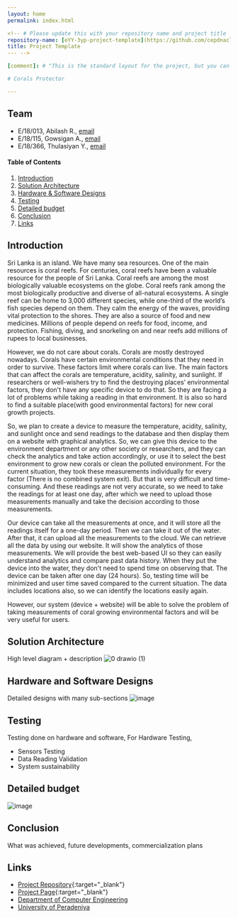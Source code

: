 ```yaml
---
layout: home
permalink: index.html

<!-- # Please update this with your repository name and project title
repository-name: [eYY-3yp-project-template](https://github.com/cepdnaclk/e18-3yp-Corals-Protector/edit/main/docs/README.md)
title: Project Template
--- -->

[comment]: # "This is the standard layout for the project, but you can clean this and use your own template"

# Corals Protector

---
```


## Team
-  E/18/013, Abilash R., [email](mailto:e18013@eng.pdn.ac.lk)
-  E/18/115, Gowsigan A., [email](mailto:e18115@eng.pdn.ac.lk)
-  E/18/366, Thulasiyan Y., [email](mailto:e18366@eng.pdn.ac.lk)

<!-- Image (photo/drawing of the final hardware) should be here -->

<!-- This is a sample image, to show how to add images to your page. To learn more options, please refer [this](https://projects.ce.pdn.ac.lk/docs/faq/how-to-add-an-image/) -->

<!-- ![Sample Image](./images/sample.png) -->

#### Table of Contents
1. [Introduction](#introduction)
2. [Solution Architecture](#solution-architecture )
3. [Hardware & Software Designs](#hardware-and-software-designs)
4. [Testing](#testing)
5. [Detailed budget](#detailed-budget)
6. [Conclusion](#conclusion)
7. [Links](#links)

## Introduction

<!-- Sri Lanka is an island. We have many sea resources. One of the main resources is coral reefs. However, we do not care about corals. Corals are mostly destroyed nowadays. Corals have certain environmental conditions that they need in order to survive. These factors limit where corals can live. The main factors that can affect the corals are temperature, acidity, salinity, and sunlight. So, our device measures the temperature, acidity, salinity, and sunlight once and sends readings to the database, and then displays them on a website with graphical analytics. So, we can give this device to the environment department or any other society or researchers, and they can check the analytics and take action accordingly
 -->
Sri Lanka is an island. We have many sea resources. One of the main resources is
coral reefs. For centuries, coral reefs have been a valuable resource for the people of Sri
Lanka. Coral reefs are among the most biologically valuable ecosystems on the globe. Coral
reefs rank among the most biologically productive and diverse of all-natural ecosystems. A
single reef can be home to 3,000 different species, while one-third of the world’s fish species
depend on them. They calm the energy of the waves, providing vital protection to the shores.
They are also a source of food and new medicines. Millions of people depend on reefs for
food, income, and protection. Fishing, diving, and snorkeling on and near reefs add millions
of rupees to local businesses.

However, we do not care about corals. Corals are mostly destroyed nowadays.
Corals have certain environmental conditions that they need in order to survive. These
factors limit where corals can live. The main factors that can affect the corals are
temperature, acidity, salinity, and sunlight. If researchers or well-wishers try to find the
destroying places’ environmental factors, they don't have any specific device to do that. So
they are facing a lot of problems while taking a reading in that environment. It is also so hard
to find a suitable place(with good environmental factors) for new coral growth projects.

So, we plan to create a device to measure the temperature, acidity, salinity, and
sunlight once and send readings to the database and then display them on a website with
graphical analytics. So, we can give this device to the environment department or any other
society or researchers, and they can check the analytics and take action accordingly, or use
it to select the best environment to grow new corals or clean the polluted environment.
For the current situation, they took these measurements individually for every factor
(There is no combined system exit). But that is very difficult and time-consuming. And these
readings are not very accurate, so we need to take the readings for at least one day, after
which we need to upload those measurements manually and take the decision according to
those measurements.

Our device can take all the measurements at once, and it will store all the readings
itself for a one-day period. Then we can take it out of the water. After that, it can upload all
the measurements to the cloud. We can retrieve all the data by using our website. It will
show the analytics of those measurements. We will provide the best web-based UI so they
can easily understand analytics and compare past data history. When they put the device
into the water, they don't need to spend time on observing that. The device can be taken
after one day (24 hours). So, testing time will be minimized and user time saved compared
to the current situation. The data includes locations also, so we can identify the locations
easily again.

However, our system (device + website) will be able to solve the problem of taking
measurements of coral growing environmental factors and will be very useful for users.


## Solution Architecture

High level diagram + description
![0 drawio (1)](https://user-images.githubusercontent.com/73667144/204257372-082ade0f-4162-4f16-8a4b-d1a2332ae505.jpg)


## Hardware and Software Designs

Detailed designs with many sub-sections
![image](https://user-images.githubusercontent.com/73667144/204257594-2347aa62-d789-4b93-af4e-aa38f7ee7182.png)
## Testing

Testing done on hardware and software,
For Hardware Testing,
* Sensors Testing
* Data Reading Validation
* System sustainability

## Detailed budget

![image](https://user-images.githubusercontent.com/73667144/204257824-e41e5568-9cee-4da8-badd-dec51b6422ed.png)



## Conclusion

What was achieved, future developments, commercialization plans

## Links

- [Project Repository](https://github.com/cepdnaclk/corals-protector.git){:target="_blank"}
- [Project Page](https://cepdnaclk.github.io/corals-protector/){:target="_blank"}
- [Department of Computer Engineering](http://www.ce.pdn.ac.lk/)
- [University of Peradeniya](https://eng.pdn.ac.lk/)

[//]: # (Please refer this to learn more about Markdown syntax)
[//]: # (https://github.com/adam-p/markdown-here/wiki/Markdown-Cheatsheet)

